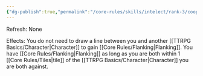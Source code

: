 ```yaml
---
{"dg-publish":true,"permalink":"/core-rules/skills/intelect/rank-3/cooperative-combat/"}
---
```


Refresh: None

Effects:
You do not need to draw a line between you and another [[TTRPG Basics/Character\|Character]] to gain [[Core Rules/Flanking\|Flanking]]. You have [[Core Rules/Flanking\|Flanking]] as long as you are both within 1 [[Core Rules/Tiles\|tile]] of the [[TTRPG Basics/Character\|Character]] you are both against.